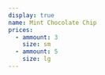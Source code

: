 ```yaml
---
display: true
name: Mint Chocolate Chip
prices:
  - ammount: 3
    size: sm
  - ammount: 5
    size: lg
---
```

